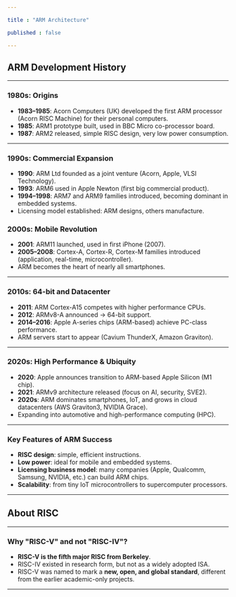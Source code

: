 ```yaml
---

title : "ARM Architecture"

published : false

---
```


## ARM Development History

---

### 1980s: Origins
- **1983–1985**: Acorn Computers (UK) developed the first ARM processor (Acorn RISC Machine) for their personal computers.
- **1985**: ARM1 prototype built, used in BBC Micro co-processor board.
- **1987**: ARM2 released, simple RISC design, very low power consumption.

---

### 1990s: Commercial Expansion
- **1990**: ARM Ltd founded as a joint venture (Acorn, Apple, VLSI Technology).
- **1993**: ARM6 used in Apple Newton (first big commercial product).
- **1994–1998**: ARM7 and ARM9 families introduced, becoming dominant in embedded systems.
- Licensing model established: ARM designs, others manufacture.

### 2000s: Mobile Revolution
- **2001**: ARM11 launched, used in first iPhone (2007).
- **2005–2008**: Cortex-A, Cortex-R, Cortex-M families introduced (application, real-time, microcontroller).
- ARM becomes the heart of nearly all smartphones.

---

### 2010s: 64-bit and Datacenter
- **2011**: ARM Cortex-A15 competes with higher performance CPUs.
- **2012**: ARMv8-A announced → 64-bit support.
- **2014–2016**: Apple A-series chips (ARM-based) achieve PC-class performance.
- ARM servers start to appear (Cavium ThunderX, Amazon Graviton).

---

### 2020s: High Performance & Ubiquity
- **2020**: Apple announces transition to ARM-based Apple Silicon (M1 chip).
- **2021**: ARMv9 architecture released (focus on AI, security, SVE2).
- **2020s**: ARM dominates smartphones, IoT, and grows in cloud datacenters (AWS Graviton3, NVIDIA Grace).
- Expanding into automotive and high-performance computing (HPC).

---

### Key Features of ARM Success
- **RISC design**: simple, efficient instructions.
- **Low power**: ideal for mobile and embedded systems.
- **Licensing business model**: many companies (Apple, Qualcomm, Samsung, NVIDIA, etc.) can build ARM chips.
- **Scalability**: from tiny IoT microcontrollers to supercomputer processors.

---

## About RISC

---

### Why "RISC-V" and not "RISC-IV"?
- **RISC-V is the fifth major RISC from Berkeley**.  
- RISC-IV existed in research form, but not as a widely adopted ISA.  
- RISC-V was named to mark a **new, open, and global standard**, different from the earlier academic-only projects.

---

